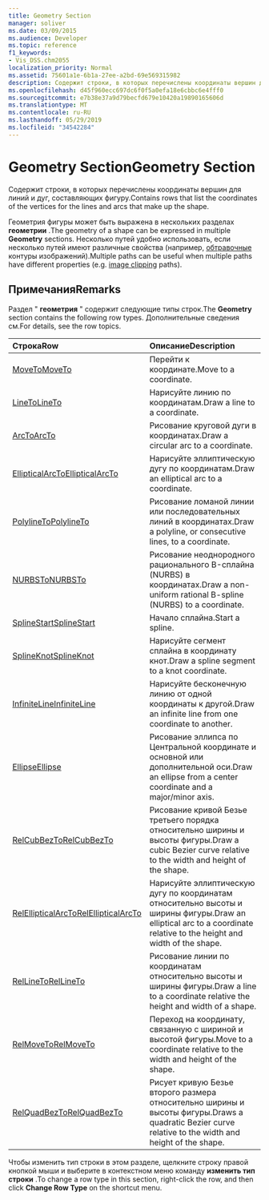 ```yaml
---
title: Geometry Section
manager: soliver
ms.date: 03/09/2015
ms.audience: Developer
ms.topic: reference
f1_keywords:
- Vis_DSS.chm2055
localization_priority: Normal
ms.assetid: 75601a1e-6b1a-27ee-a2bd-69e569315982
description: Содержит строки, в которых перечислены координаты вершин для линий и дуг, составляющих фигуру.
ms.openlocfilehash: d45f960ecc697dc6f0f5a0efa18e6cbbc6e4fff0
ms.sourcegitcommit: e7b38e37a9d79becfd679e10420a19890165606d
ms.translationtype: MT
ms.contentlocale: ru-RU
ms.lasthandoff: 05/29/2019
ms.locfileid: "34542284"
---
```

# <a name="geometry-section"></a><span data-ttu-id="4f65e-103">Geometry Section</span><span class="sxs-lookup"><span data-stu-id="4f65e-103">Geometry Section</span></span>

<span data-ttu-id="4f65e-104">Содержит строки, в которых перечислены координаты вершин для линий и дуг, составляющих фигуру.</span><span class="sxs-lookup"><span data-stu-id="4f65e-104">Contains rows that list the coordinates of the vertices for the lines and arcs that make up the shape.</span></span> 
  
<span data-ttu-id="4f65e-105">Геометрия фигуры может быть выражена в нескольких разделах **геометрии** .</span><span class="sxs-lookup"><span data-stu-id="4f65e-105">The geometry of a shape can be expressed in multiple **Geometry** sections.</span></span> <span data-ttu-id="4f65e-106">Несколько путей удобно использовать, если несколько путей имеют различные свойства (например, [обтравочные](clippingpath-cell-foreign-image-info-section.md) контуры изображений).</span><span class="sxs-lookup"><span data-stu-id="4f65e-106">Multiple paths can be useful when multiple paths have different properties (e.g. [image clipping](clippingpath-cell-foreign-image-info-section.md) paths).</span></span> 
  
## <a name="remarks"></a><span data-ttu-id="4f65e-107">Примечания</span><span class="sxs-lookup"><span data-stu-id="4f65e-107">Remarks</span></span>

<span data-ttu-id="4f65e-108">Раздел " **геометрия** " содержит следующие типы строк.</span><span class="sxs-lookup"><span data-stu-id="4f65e-108">The **Geometry** section contains the following row types.</span></span> <span data-ttu-id="4f65e-109">Дополнительные сведения см.</span><span class="sxs-lookup"><span data-stu-id="4f65e-109">For details, see the row topics.</span></span> 
  
|<span data-ttu-id="4f65e-110">Строка</span><span class="sxs-lookup"><span data-stu-id="4f65e-110">Row</span></span>|<span data-ttu-id="4f65e-111">Описание</span><span class="sxs-lookup"><span data-stu-id="4f65e-111">Description</span></span>|
|:-----|:-----|
|[<span data-ttu-id="4f65e-112">MoveTo</span><span class="sxs-lookup"><span data-stu-id="4f65e-112">MoveTo</span></span>](moveto-row-geometry-section.md) <br/> |<span data-ttu-id="4f65e-113">Перейти к координате.</span><span class="sxs-lookup"><span data-stu-id="4f65e-113">Move to a coordinate.</span></span>  <br/> |
|[<span data-ttu-id="4f65e-114">LineTo</span><span class="sxs-lookup"><span data-stu-id="4f65e-114">LineTo</span></span>](lineto-row-geometry-section.md) <br/> |<span data-ttu-id="4f65e-115">Нарисуйте линию по координатам.</span><span class="sxs-lookup"><span data-stu-id="4f65e-115">Draw a line to a coordinate.</span></span>  <br/> |
|[<span data-ttu-id="4f65e-116">ArcTo</span><span class="sxs-lookup"><span data-stu-id="4f65e-116">ArcTo</span></span>](arcto-row-geometry-section.md) <br/> |<span data-ttu-id="4f65e-117">Рисование круговой дуги в координатах.</span><span class="sxs-lookup"><span data-stu-id="4f65e-117">Draw a circular arc to a coordinate.</span></span>  <br/> |
|[<span data-ttu-id="4f65e-118">EllipticalArcTo</span><span class="sxs-lookup"><span data-stu-id="4f65e-118">EllipticalArcTo</span></span>](ellipticalarcto-row-geometry-section.md) <br/> |<span data-ttu-id="4f65e-119">Нарисуйте эллиптическую дугу по координатам.</span><span class="sxs-lookup"><span data-stu-id="4f65e-119">Draw an elliptical arc to a coordinate.</span></span>  <br/> |
|[<span data-ttu-id="4f65e-120">PolylineTo</span><span class="sxs-lookup"><span data-stu-id="4f65e-120">PolylineTo</span></span>](polylineto-row-geometry-section.md) <br/> |<span data-ttu-id="4f65e-121">Рисование ломаной линии или последовательных линий в координатах.</span><span class="sxs-lookup"><span data-stu-id="4f65e-121">Draw a polyline, or consecutive lines, to a coordinate.</span></span>  <br/> |
|[<span data-ttu-id="4f65e-122">NURBSTo</span><span class="sxs-lookup"><span data-stu-id="4f65e-122">NURBSTo</span></span>](nurbsto-row-geometry-section.md) <br/> |<span data-ttu-id="4f65e-123">Рисование неоднородного рационального B-сплайна (NURBS) в координатах.</span><span class="sxs-lookup"><span data-stu-id="4f65e-123">Draw a non-uniform rational B-spline (NURBS) to a coordinate.</span></span>  <br/> |
|[<span data-ttu-id="4f65e-124">SplineStart</span><span class="sxs-lookup"><span data-stu-id="4f65e-124">SplineStart</span></span>](splinestart-row-geometry-section.md) <br/> |<span data-ttu-id="4f65e-125">Начало сплайна.</span><span class="sxs-lookup"><span data-stu-id="4f65e-125">Start a spline.</span></span>  <br/> |
|[<span data-ttu-id="4f65e-126">SplineKnot</span><span class="sxs-lookup"><span data-stu-id="4f65e-126">SplineKnot</span></span>](splineknot-row-geometry-section.md) <br/> |<span data-ttu-id="4f65e-127">Нарисуйте сегмент сплайна в координату кнот.</span><span class="sxs-lookup"><span data-stu-id="4f65e-127">Draw a spline segment to a knot coordinate.</span></span>  <br/> |
|[<span data-ttu-id="4f65e-128">InfiniteLine</span><span class="sxs-lookup"><span data-stu-id="4f65e-128">InfiniteLine</span></span>](infiniteline-row-geometry-section.md) <br/> |<span data-ttu-id="4f65e-129">Нарисуйте бесконечную линию от одной координаты к другой.</span><span class="sxs-lookup"><span data-stu-id="4f65e-129">Draw an infinite line from one coordinate to another.</span></span>  <br/> |
|[<span data-ttu-id="4f65e-130">Ellipse</span><span class="sxs-lookup"><span data-stu-id="4f65e-130">Ellipse</span></span>](ellipse-row-geometry-section.md) <br/> |<span data-ttu-id="4f65e-131">Рисование эллипса по Центральной координате и основной или дополнительной оси.</span><span class="sxs-lookup"><span data-stu-id="4f65e-131">Draw an ellipse from a center coordinate and a major/minor axis.</span></span>  <br/> |
|[<span data-ttu-id="4f65e-132">RelCubBezTo</span><span class="sxs-lookup"><span data-stu-id="4f65e-132">RelCubBezTo</span></span>](relcubbezto-row-geometry-section.md) <br/> |<span data-ttu-id="4f65e-133">Рисование кривой Безье третьего порядка относительно ширины и высоты фигуры.</span><span class="sxs-lookup"><span data-stu-id="4f65e-133">Draw a cubic Bezier curve relative to the width and height of the shape.</span></span>  <br/> |
|[<span data-ttu-id="4f65e-134">RelEllipticalArcTo</span><span class="sxs-lookup"><span data-stu-id="4f65e-134">RelEllipticalArcTo</span></span>](relellipticalarcto-row-geometry-section.md) <br/> |<span data-ttu-id="4f65e-135">Нарисуйте эллиптическую дугу по координатам относительно высоты и ширины фигуры.</span><span class="sxs-lookup"><span data-stu-id="4f65e-135">Draw an elliptical arc to a coordinate relative to the height and width of the shape.</span></span>  <br/> |
|[<span data-ttu-id="4f65e-136">RelLineTo</span><span class="sxs-lookup"><span data-stu-id="4f65e-136">RelLineTo</span></span>](rellineto-row-geometry-section.md) <br/> |<span data-ttu-id="4f65e-137">Рисование линии по координатам относительно высоты и ширины фигуры.</span><span class="sxs-lookup"><span data-stu-id="4f65e-137">Draw a line to a coordinate relative the height and width of a shape.</span></span>  <br/> |
|[<span data-ttu-id="4f65e-138">RelMoveTo</span><span class="sxs-lookup"><span data-stu-id="4f65e-138">RelMoveTo</span></span>](relmoveto-row-geometry-section.md) <br/> |<span data-ttu-id="4f65e-139">Переход на координату, связанную с шириной и высотой фигуры.</span><span class="sxs-lookup"><span data-stu-id="4f65e-139">Move to a coordinate relative to the width and height of the shape.</span></span>  <br/> |
|[<span data-ttu-id="4f65e-140">RelQuadBezTo</span><span class="sxs-lookup"><span data-stu-id="4f65e-140">RelQuadBezTo</span></span>](relquadbezto-row-geometry-section.md) <br/> |<span data-ttu-id="4f65e-141">Рисует кривую Безье второго размера относительно ширины и высоты фигуры.</span><span class="sxs-lookup"><span data-stu-id="4f65e-141">Draws a quadratic Bezier curve relative to the width and height of the shape.</span></span>  <br/> |
   
<span data-ttu-id="4f65e-142">Чтобы изменить тип строки в этом разделе, щелкните строку правой кнопкой мыши и выберите в контекстном меню команду **изменить тип строки** .</span><span class="sxs-lookup"><span data-stu-id="4f65e-142">To change a row type in this section, right-click the row, and then click **Change Row Type** on the shortcut menu.</span></span> 
  

